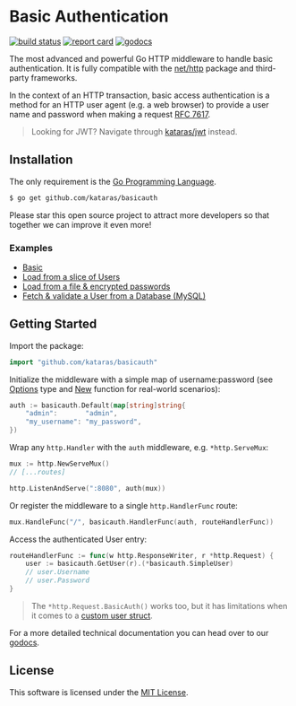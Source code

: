 # Basic Authentication

[![build status](https://img.shields.io/github/workflow/status/kataras/basicauth/CI/main?style=for-the-badge)](https://github.com/kataras/basicauth/actions) [![report card](https://img.shields.io/badge/report%20card-a%2B-ff3333.svg?style=for-the-badge)](https://goreportcard.com/report/github.com/kataras/basicauth) [![godocs](https://img.shields.io/badge/go-%20docs-488AC7.svg?style=for-the-badge)](https://pkg.go.dev/github.com/kataras/basicauth)

The most advanced and powerful Go HTTP middleware to handle basic authentication. It is fully compatible with the [net/http](https://pkg.go.dev/net/http) package and third-party frameworks.

In the context of an HTTP transaction, basic access authentication is a method for an HTTP user agent (e.g. a web browser) to provide a user name and password when making a request [RFC 7617](https://tools.ietf.org/html/rfc7617).

> Looking for JWT? Navigate through [kataras/jwt](https://github.com/kataras/jwt) instead.

## Installation

The only requirement is the [Go Programming Language](https://go.dev/dl/).

```sh
$ go get github.com/kataras/basicauth
```

Please star this open source project to attract more developers so that together we can improve it even more!

### Examples

- [Basic](_examples/basic/main.go)
- [Load from a slice of Users](_examples/users_list/main.go)
- [Load from a file & encrypted passwords](_examples/users_file_bcrypt)
- [Fetch & validate a User from a Database (MySQL)](_examples/database)

## Getting Started

Import the package:

```go
import "github.com/kataras/basicauth"
```

Initialize the middleware with a simple map of username:password (see [Options](https://pkg.go.dev/github.com/kataras/basicauth#Options) type and [New](https://pkg.go.dev/github.com/kataras/basicauth#New) function for real-world scenarios):

```go
auth := basicauth.Default(map[string]string{
	"admin":       "admin",
	"my_username": "my_password",
})
```

Wrap any `http.Handler` with the `auth` middleware, e.g. `*http.ServeMux`:

```go
mux := http.NewServeMux()
// [...routes]

http.ListenAndServe(":8080", auth(mux))
```

Or register the middleware to a single `http.HandlerFunc` route:

```go
mux.HandleFunc("/", basicauth.HandlerFunc(auth, routeHandlerFunc))
```

Access the authenticated User entry:

```go
routeHandlerFunc := func(w http.ResponseWriter, r *http.Request) {
	user := basicauth.GetUser(r).(*basicauth.SimpleUser)
	// user.Username
	// user.Password
}
```

> The `*http.Request.BasicAuth()` works too, but it has limitations when it comes to a [custom user struct](_examples/users_list/main.go).

For a more detailed technical documentation you can head over to our [godocs](https://pkg.go.dev/github.com/kataras/basicauth).

## License

This software is licensed under the [MIT License](LICENSE).
